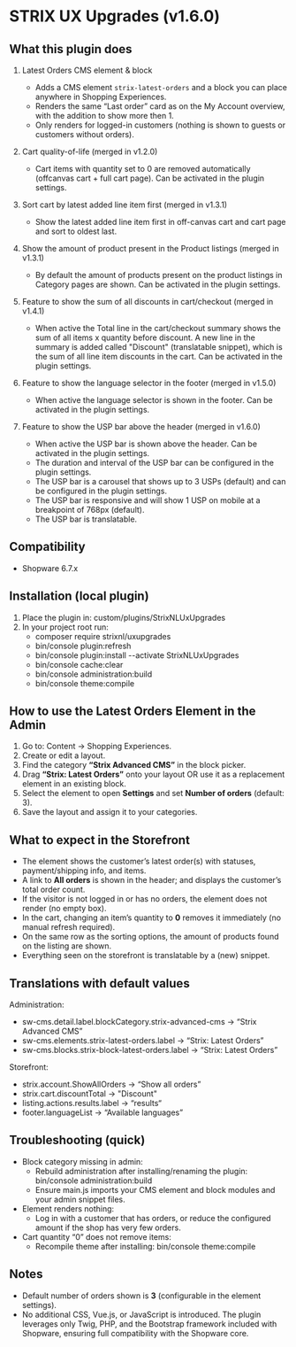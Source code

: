# STRIX UX Upgrades (v1.6.0)

## What this plugin does

1. Latest Orders CMS element & block

    - Adds a CMS element `strix-latest-orders` and a block you can place anywhere in Shopping Experiences.
    - Renders the same “Last order” card as on the My Account overview, with the addition to show more then 1.
    - Only renders for logged-in customers (nothing is shown to guests or customers without orders).

2. Cart quality-of-life (merged in v1.2.0)

    - Cart items with quantity set to 0 are removed automatically (offcanvas cart + full cart page). Can be activated in the plugin settings.

3. Sort cart by latest added line item first (merged in v1.3.1)

    - Show the latest added line item first in off-canvas cart and cart page and sort to oldest last.

4. Show the amount of product present in the Product listings (merged in v1.3.1)

    - By default the amount of products present on the product listings in Category pages are shown. Can be activated in the plugin settings.

5. Feature to show the sum of all discounts in cart/checkout (merged in v1.4.1)

    - When active the Total line in the cart/checkout summary shows the sum of all items x quantity before discount. A new line in the summary is added called "Discount" (translatable snippet), which is the sum of all line item discounts in the cart. Can be activated in the plugin settings.

6. Feature to show the language selector in the footer (merged in v1.5.0)

    - When active the language selector is shown in the footer. Can be activated in the plugin settings.

7. Feature to show the USP bar above the header (merged in v1.6.0)

    - When active the USP bar is shown above the header. Can be activated in the plugin settings.
    - The duration and interval of the USP bar can be configured in the plugin settings.
    - The USP bar is a carousel that shows up to 3 USPs (default) and can be configured in the plugin settings.
    - The USP bar is responsive and will show 1 USP on mobile at a breakpoint of 768px (default).
    - The USP bar is translatable.

## Compatibility

-   Shopware 6.7.x

## Installation (local plugin)

1. Place the plugin in: custom/plugins/StrixNLUxUpgrades
2. In your project root run:
    - composer require strixnl/uxupgrades
    - bin/console plugin:refresh
    - bin/console plugin:install --activate StrixNLUxUpgrades
    - bin/console cache:clear
    - bin/console administration:build
    - bin/console theme:compile

## How to use the Latest Orders Element in the Admin

1. Go to: Content → Shopping Experiences.
2. Create or edit a layout.
3. Find the category **“Strix Advanced CMS”** in the block picker.
4. Drag **“Strix: Latest Orders”** onto your layout OR use it as a replacement element in an existing block.
5. Select the element to open **Settings** and set **Number of orders** (default: 3).
6. Save the layout and assign it to your categories.

## What to expect in the Storefront

-   The element shows the customer’s latest order(s) with statuses, payment/shipping info, and items.
-   A link to **All orders** is shown in the header; and displays the customer’s total order count.
-   If the visitor is not logged in or has no orders, the element does not render (no empty box).
-   In the cart, changing an item’s quantity to **0** removes it immediately (no manual refresh required).
-   On the same row as the sorting options, the amount of products found on the listing are shown.
-   Everything seen on the storefront is translatable by a (new) snippet.

## Translations with default values

Administration:

-   sw-cms.detail.label.blockCategory.strix-advanced-cms → “Strix Advanced CMS”
-   sw-cms.elements.strix-latest-orders.label → “Strix: Latest Orders”
-   sw-cms.blocks.strix-block-latest-orders.label → “Strix: Latest Orders”

Storefront:

-   strix.account.ShowAllOrders → “Show all orders”
-   strix.cart.discountTotal → "Discount"
-   listing.actions.results.label → “results“
-   footer.languageList → “Available languages”

## Troubleshooting (quick)

-   Block category missing in admin:
    -   Rebuild administration after installing/renaming the plugin: bin/console administration:build
    -   Ensure main.js imports your CMS element and block modules and your admin snippet files.
-   Element renders nothing:
    -   Log in with a customer that has orders, or reduce the configured amount if the shop has very few orders.
-   Cart quantity “0” does not remove items:
    -   Recompile theme after installing: bin/console theme:compile

## Notes

-   Default number of orders shown is **3** (configurable in the element settings).
-   No additional CSS, Vue.js, or JavaScript is introduced. The plugin leverages only Twig, PHP, and the Bootstrap framework included with Shopware, ensuring full compatibility with the Shopware core.
